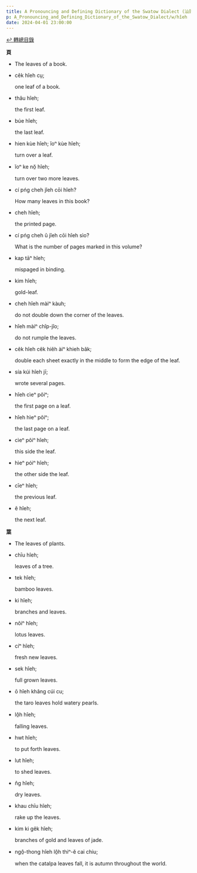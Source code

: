 ```yaml
---
title: A Pronouncing and Defining Dictionary of the Swatow Dialect (汕頭方言音義字典) / hîeh
p: A_Pronouncing_and_Defining_Dictionary_of_the_Swatow_Dialect/w/hîeh
date: 2024-04-01 23:00:00
---
```


[↩️ 轉總目錄](/A_Pronouncing_and_Defining_Dictionary_of_the_Swatow_Dialect)


**頁**
- The leaves of a book.

- cêk hîeh cṳ;

  one leaf of a book.

- thâu hîeh;

  the first leaf.

- búe hîeh;

  the last leaf.

- hien kùe hîeh; ĭoⁿ kùe hîeh;

  turn over a leaf.

- ĭoⁿ ke nŏ̤ hîeh;

  turn over two more leaves.

- cí pńg cheh jîeh cōi hĭeh?

  How many leaves in this book?

- cheh hîeh;

  the printed page.

- cí pńg cheh ŭ jîeh cōi hîeh sìo?

  What is the number of pages marked in this volume?

- kap tāⁿ hîeh;

  mispaged in binding.

- kim hîeh;

  gold-leaf.

- cheh hîeh màiⁿ kàuh;

  do not double down the corner of the leaves.

- hîeh màiⁿ chîp-jîo;

  do not rumple the leaves.

- cêk hîeh cêk hiêh àiⁿ khieh bâk;

  double each sheet exactly in the middle to form the edge of the leaf.

- sía kúi hîeh jī;

  wrote several pages.

- hîeh cìeⁿ pôiⁿ;

  the first page on a leaf.

- hîeh hìeⁿ pôiⁿ;

  the last page on a leaf.

- cìeⁿ pôiⁿ hîeh;

  this side the leaf.

- hìeⁿ póiⁿ hîeh;

  the other side the leaf.

- cīeⁿ hîeh;

  the previous leaf.

- ĕ hîeh;

  the next leaf.

**葉**
- The leaves of plants.

- chīu hîeh;

  leaves of a tree.

- tek hîeh;

  bamboo leaves.

- ki hîeh;

  branches and leaves.

- nôiⁿ hîeh;

  lotus leaves.

- cíⁿ hîeh; 

  fresh new leaves.

- sek hîeh;

  full grown leaves.

- ō hîeh khâng cúi cu;

  the taro leaves hold watery pearls.

- lô̤h hîeh;

  falling leaves.

- hwt hîeh;

  to put forth leaves.

- lut hîeh;

  to shed leaves.

- n̂g hîeh;

  dry leaves.

- khau chīu hîeh;

  rake up the leaves.

- kim ki gêk hîeh;

  branches of gold and leaves of jade.

- ngô̤-thong hîeh lô̤h thiⁿ-ĕ cai chiu;

  when the catalpa leaves fall, it is autumn throughout the world.